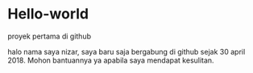 # Hello-world
proyek pertama di github

halo nama saya nizar, saya baru saja bergabung di github sejak 30 april 2018.
Mohon bantuannya ya apabila saya mendapat kesulitan.
